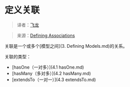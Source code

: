# 定义关联

> 译者：[飞龙](https://github.com/wizardforcel)

> 来源：[Defining Associations](https://github.com/dresende/node-orm2/wiki/Defining-Associations)

关联是一个或多个[模型之间](3. Defining Models.md)的关系。

关联的类型：

+ [hasOne（一对多）](4.1 hasOne.md)
+ [hasMany（多对多）](4.2 hasMany.md)
+ [extendsTo（一对一）](4.3 extendsTo.md)